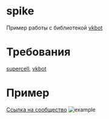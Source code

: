 # spike
Пример работы с библиотекой [vkbot](https://github.com/Rollylni/vkbot)

# Требования
[supercell](https://github.com/Rollylni/supercell), [vkbot](https://github.com/Rollylni/vkbot)

# Пример
[Ссылка на сообщество](https://vk.com/kronos_bs)
![example](example.jpg)
